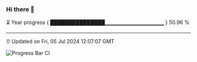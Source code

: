 ### Hi there 👋

⏳ Year progress { ███████████████▁▁▁▁▁▁▁▁▁▁▁▁▁▁▁ } 50.96 %

---

⏰ Updated on Fri, 05 Jul 2024 12:07:07 GMT

![Progress Bar CI](https://github.com/liununu/liununu/workflows/Progress%20Bar%20CI/badge.svg)
